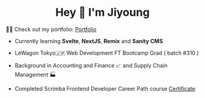 <h1 align="center">Hey 👋 I'm Jiyoung</h1>

👨‍💻 Check out my portfolio: [Portfolio](https://jy-ko.github.io)

- Currently learning **Svelte**, **NextJS**, **Remix** and **Sanity CMS**
  
- LeWagon Tokyo🇯🇵 Web Development FT Bootcamp Grad ( batch #310 )
- Background in Accounting and Finance 📈 and Supply Chain Management 🏭
- Completed Scrimba Frontend Developer Career Path course [Certificate](https://scrimba.com/certificate/umkwg2cq/gfrontend)

<!-- 
![Jiyoung's GitHub stats](https://github-readme-stats.vercel.app/api?username=jy-ko&count_private=true&show_icons=true&theme=tokyonight)
 -->
